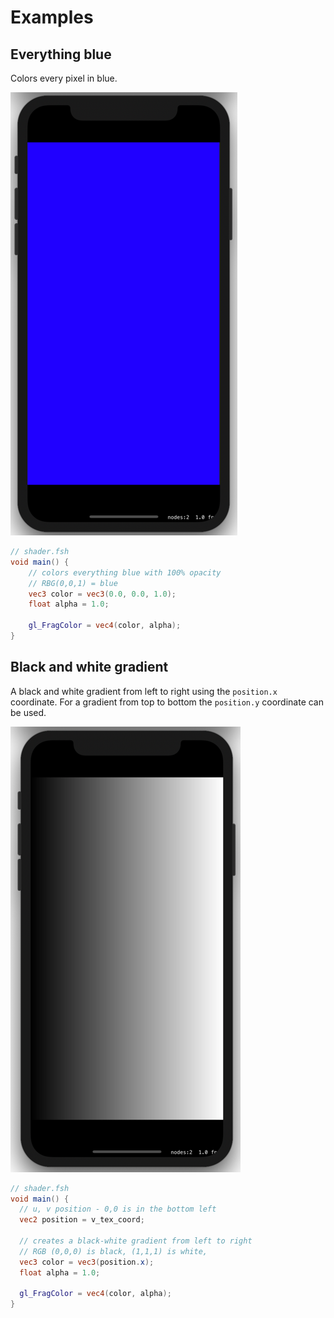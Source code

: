 # Examples
## Everything blue
Colors every pixel in blue.

![Everything blue](./images/blue.png)
```GLSL
// shader.fsh
void main() {
    // colors everything blue with 100% opacity
    // RBG(0,0,1) = blue
    vec3 color = vec3(0.0, 0.0, 1.0);
    float alpha = 1.0;
    
    gl_FragColor = vec4(color, alpha);
}
```

## Black and white gradient
A black and white gradient from left to right using the ```position.x``` coordinate. For a gradient from top to bottom the ```position.y``` coordinate can be used.

![Black and white gradient](./images/black-white-gradient.png)

```GLSL
// shader.fsh
void main() {
  // u, v position - 0,0 is in the bottom left
  vec2 position = v_tex_coord;

  // creates a black-white gradient from left to right
  // RGB (0,0,0) is black, (1,1,1) is white, 
  vec3 color = vec3(position.x);
  float alpha = 1.0;

  gl_FragColor = vec4(color, alpha);
}
```
